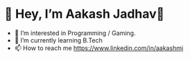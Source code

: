 <h1>👋 Hey, I’m Aakash Jadhav💞️</h1>

- 👀 I’m interested in Programming / Gaming.
- 🌱 I’m currently learning B.Tech
- 📫 How to reach me https://www.linkedin.com/in/aakashmj

<!--- - 💞️ I’m looking to --->

<!---
imaakashmj/imaakashmj is a ✨ special ✨ repository because its `README.md` (this file) appears on your GitHub profile.
You can click the Preview link to take a look at your changes.
--->
